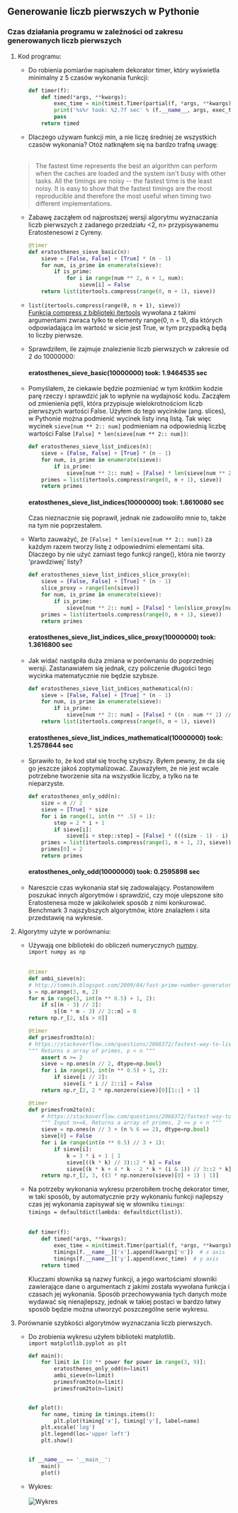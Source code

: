 ## Generowanie liczb pierwszych w Pythonie
### Czas działania programu w zależności od zakresu generowanych liczb pierwszych

1. Kod programu:
	* Do robienia pomiarów napisałem dekorator timer, który wyświetla minimalny z 5 czasów wykonania funkcji:
        ```python
        def timer(f):
            def timed(*args, **kwargs):
                exec_time = min(timeit.Timer(partial(f, *args, **kwargs)).repeat(repeat=5, number=1))
                print('%s%r took: %2.7f sec' % (f.__name__, args, exec_time))
                pass
            return timed
        ```
	* Dlaczego używam funkcji min, a nie liczę średniej ze wszystkich czasów wykonania? Otóż natknąłem się na bardzo trafną uwagę:
	<br/><br/>
	> The fastest time represents the best an algorithm can perform when the caches are loaded and the system isn't busy with other tasks. All the timings are noisy -- the fastest time is the least noisy. It is easy to show that the fastest timings are the most reproducible and therefore the most useful when timing two different implementations.
	
    * Zabawę zacząłem od najprostszej wersji algorytmu wyznaczania liczb pierwszych z zadanego przedziału <2, n> przypisywanemu Eratostenesowi z Cyreny.
        ```python
        @timer
        def eratosthenes_sieve_basic(n):
            sieve = [False, False] + [True] * (n - 1)
            for num, is_prime in enumerate(sieve):
                if is_prime:
                    for i in range(num ** 2, n + 1, num):
                        sieve[i] = False
            return list(itertools.compress(range(0, n + 1), sieve))
        ```
        
	* `list(itertools.compress(range(0, n + 1), sieve))`  
	[Funkcja compress z biblioteki itertools](https://docs.python.org/3/library/itertools.html#itertools.compress) wywołana z takimi argumentami zwraca tylko te elementy range(0, n + 1), dla których odpowiadająca im wartość w sicie jest True, w tym przypadką będą to liczby pierwsze.
    * Sprawdziłem, ile zajmuje znalezienie liczb pierwszych w zakresie od 2 do 10000000:  
    	#### eratosthenes_sieve_basic(10000000) took: 1.9464535 sec
    * Pomyślałem, że ciekawie będzie pozmieniać w tym krótkim kodzie parę rzeczy i sprawdzić jak to wpłynie na wydajność kodu. Zacząłem od zmienienia pętli, która przypisuje wielokrotnościom liczb pierwszych wartości False. Użyłem do tego wycinków (ang. slices), w Pythonie można podmienić wycinek listy inną listą. Tak więc wycinek `sieve[num ** 2:: num]` podmieniam na odpowiednią liczbę wartości False `[False] * len(sieve[num ** 2:: num])`:
	    ```python
        def eratosthenes_sieve_list_indices(n):
            sieve = [False, False] + [True] * (n - 1)
            for num, is_prime in enumerate(sieve):
                if is_prime:
                    sieve[num ** 2:: num] = [False] * len(sieve[num ** 2:: num])
            primes = list(itertools.compress(range(0, n + 1), sieve))
            return primes
        ```
		#### eratosthenes_sieve_list_indices(10000000) took: 1.8610080 sec  
        Czas nieznacznie się poprawił, jednak nie zadowoliło mnie to, także na tym nie poprzestałem.
    * Warto zauważyć, że `[False] * len(sieve[num ** 2:: num])` za każdym razem tworzy listę z odpowiednimi elementami sita. Dlaczego by nie użyć zamiast tego funkcji range(), która nie tworzy 'prawdziwej' listy?
    	```python
        def eratosthenes_sieve_list_indices_slice_proxy(n):
            sieve = [False, False] + [True] * (n - 1)
            slice_proxy = range(len(sieve))
            for num, is_prime in enumerate(sieve):
                if is_prime:
                    sieve[num ** 2:: num] = [False] * len(slice_proxy[num ** 2:: num])
            primes = list(itertools.compress(range(0, n + 1), sieve))
            return primes
        ```
		#### eratosthenes_sieve_list_indices_slice_proxy(10000000) took: 1.3616800 sec  
	* Jak widać nastąpiła duża zmiana w porównaniu do poprzedniej wersji. Zastanawiałem się jednak, czy policzenie długości tego wycinka matematycznie nie będzie szybsze.
		```python
        def eratosthenes_sieve_list_indices_mathematical(n):
            sieve = [False, False] + [True] * (n - 1)
            for num, is_prime in enumerate(sieve):
                if is_prime:
                    sieve[num ** 2:: num] = [False] * ((n - num ** 2) // num + 1)
            return list(itertools.compress(range(0, n + 1), sieve))
        ```
        #### eratosthenes_sieve_list_indices_mathematical(10000000) took: 1.2578644 sec
	* Sprawiło to, że kod stał się trochę szybszy. Byłem pewny, że da się go jeszcze jakoś zoptymalizować. Zauważyłem, że nie jest wcale potrzebne tworzenie sita na wszystkie liczby, a tylko na te nieparzyste.
		```python
        def eratosthenes_only_odd(n):
            size = n // 2
            sieve = [True] * size
            for i in range(1, int(n ** .5) + 1):
                step = 2 * i + 1
                if sieve[i]:
                    sieve[i + step::step] = [False] * (((size - 1) - i) // step)
            primes = list(itertools.compress(range(1, n + 1, 2), sieve))
            primes[0] = 2
            return primes
        ```
		#### eratosthenes_only_odd(10000000) took: 0.2595898 sec  
	* Nareszcie czas wykonania stał się zadowalający. Postanowiłem poszukać innych algorytmów i sprawdzić, czy moje ulepszone sito Eratostenesa może w jakikolwiek sposób z nimi konkurować. Benchmark 3 najszybszych algorytmów, które znalazłem i sita przedstawię na wykresie.

2. Algorytmy użyte w porównaniu:  
	* Używają one biblioteki do obliczeń numerycznych [numpy](http://www.numpy.org/).  
	`import numpy as np`
	<br/><br/>
        ```python
        @timer
        def ambi_sieve(n):
        # http://tommih.blogspot.com/2009/04/fast-prime-number-generator.html
        s = np.arange(3, n, 2)
        for m in range(3, int(n ** 0.5) + 1, 2):
            if s[(m - 3) // 2]:
                s[(m * m - 3) // 2::m] = 0
        return np.r_[2, s[s > 0]]
        ```
        ```python
        @timer
        def primesfrom3to(n):
        # https://stackoverflow.com/questions/2068372/fastest-way-to-list-all-primes-below-n-in-python/3035188#3035188
        """ Returns a array of primes, p < n """
            assert n >= 2
            sieve = np.ones(n // 2, dtype=np.bool)
            for i in range(3, int(n ** 0.5) + 1, 2):
                if sieve[i // 2]:
                   sieve[i * i // 2::i] = False
            return np.r_[2, 2 * np.nonzero(sieve)[0][1::] + 1]
        ```
        ```python
        @timer
        def primesfrom2to(n):
            # https://stackoverflow.com/questions/2068372/fastest-way-to-list-all-primes-below-n-in-python/3035188#3035188
            """ Input n>=6, Returns a array of primes, 2 <= p < n """
            sieve = np.ones(n // 3 + (n % 6 == 2), dtype=np.bool)
            sieve[0] = False
            for i in range(int(n ** 0.5) // 3 + 1):
                if sieve[i]:
                    k = 3 * i + 1 | 1
                    sieve[((k * k) // 3)::2 * k] = False
                    sieve[(k * k + 4 * k - 2 * k * (i & 1)) // 3::2 * k] = False
            return np.r_[2, 3, ((3 * np.nonzero(sieve)[0] + 1) | 1)]
        ```
    * Na potrzeby wykonania wykresu przerobiłem trochę dekorator timer, w taki sposób, by automatycznie przy wykonaniu funkcji najlepszy czas jej wykonania zapisywał się w słowniku `timings`:  
    `timings = defaultdict(lambda: defaultdict(list))`.
    </br></br>
        ```python
        def timer(f):
            def timed(*args, **kwargs):
                exec_time = min(timeit.Timer(partial(f, *args, **kwargs)).repeat(repeat=5, number=1))
                timings[f.__name__]['x'].append(kwargs['n'])  # x axis
                timings[f.__name__]['y'].append(exec_time)  # y axis
            return timed
        ```
    	Kluczami słownika są nazwy funkcji, a jego wartościami słowniki zawierające dane o argumentach z jakimi została wywołana funkcja i czasach jej wykonania. Sposób przechowywania tych danych może wydawać się nienajlepszy, jednak w takiej postaci w bardzo łatwy sposób będzie można utworzyć poszczególne serie wykresu.

3. Porównanie szybkości algorytmów wyznaczania liczb pierwszych.
	* Do zrobienia wykresu użyłem biblioteki matplotlib.  
	`import matplotlib.pyplot as plt`
        ```python
        def main():
            for limit in [10 ** power for power in range(3, 9)]:
                eratosthenes_only_odd(n=limit)
                ambi_sieve(n=limit)
                primesfrom3to(n=limit)
                primesfrom2to(n=limit)
        
        
        def plot():
            for name, timing in timings.items():
                plt.plot(timing['x'], timing['y'], label=name)
            plt.xscale('log')
            plt.legend(loc='upper left')
            plt.show()
        
        
        if __name__ == '__main__':
            main()
            plot()
        ```  

    * Wykres:
    <br/><br/>
    ![Wykres](https://github.com/radzak/prime-numbers/blob/master/wykres.png)
